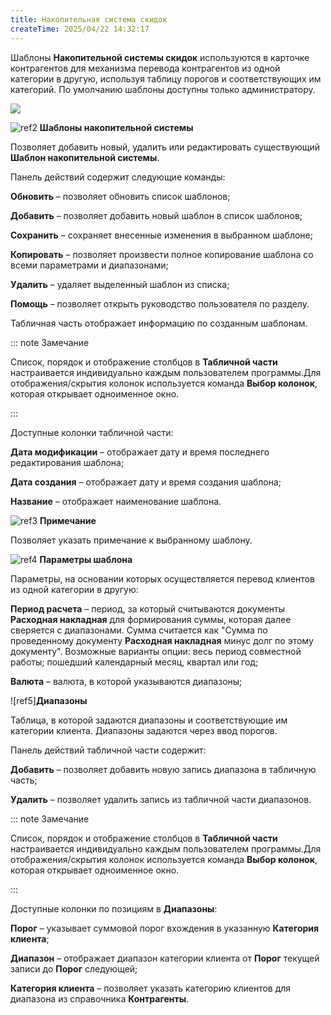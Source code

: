 ```yaml
---
title: Накопительная система скидок
createTime: 2025/04/22 14:32:17
---
```

Шаблоны **Накопительной системы скидок** используются в карточке контрагентов для механизма перевода контрагентов из одной категории в другую, используя таблицу порогов и соответствующих им категорий. По умолчанию шаблоны доступны только администратору.

![](Aspose.Words.83ab1c44-6b28-430a-a5f2-4d9e6ba1abd4.352.png)

![ref2](Aspose.Words.83ab1c44-6b28-430a-a5f2-4d9e6ba1abd4.004.png) **Шаблоны накопительной системы**

Позволяет добавить новый, удалить или редактировать существующий **Шаблон накопительной системы**.

Панель действий содержит следующие команды:

**Обновить** – позволяет обновить список шаблонов;

**Добавить** – позволяет добавить новый шаблон в список шаблонов;

**Сохранить** – сохраняет внесенные изменения в выбранном шаблоне;

**Копировать** – позволяет произвести полное копирование шаблона со всеми параметрами и диапазонами;

**Удалить** – удаляет выделенный шаблон из списка;

**Помощь** – позволяет открыть руководство пользователя по разделу.

Табличная часть отображает информацию по созданным шаблонам.

::: note Замечание

Список, порядок и отображение столбцов в **Табличной части** настраивается индивидуально каждым пользователем программы.Для отображения/скрытия колонок используется команда **Выбор колонок**, которая открывает одноименное окно.

:::

Доступные колонки табличной части:

**Дата модификации** – отображает дату и время последнего редактирования шаблона;

**Дата создания** – отображает дату и время создания шаблона;

**Название** – отображает наименование шаблона.

![ref3](Aspose.Words.83ab1c44-6b28-430a-a5f2-4d9e6ba1abd4.006.png) **Примечание**

Позволяет указать примечание к выбранному шаблону.

![ref4](Aspose.Words.83ab1c44-6b28-430a-a5f2-4d9e6ba1abd4.008.png) **Параметры шаблона**

Параметры, на основании которых осуществляется перевод клиентов из одной категории в другую:

**Период расчета** – период, за который считываются документы **Расходная накладная** для формирования суммы, которая далее сверяется с диапазонами. Сумма считается как "Сумма по проведенному документу **Расходная накладная** минус долг по этому документу". Возможные варианты опции: весь период совместной работы; пошедший календарный месяц, квартал или год;

**Валюта** – валюта, в которой указываются диапазоны;

![ref5]**Диапазоны**

Таблица, в которой задаются диапазоны и соответствующие им категории клиента. Диапазоны задаются через ввод порогов.

Панель действий табличной части содержит:

**Добавить** – позволяет добавить новую запись диапазона в табличную часть;

**Удалить** – позволяет удалить запись из табличной части диапазонов.

::: note Замечание

Список, порядок и отображение столбцов в **Табличной части** настраивается индивидуально каждым пользователем программы.Для отображения/скрытия колонок используется команда **Выбор колонок**, которая открывает одноименное окно.

:::

Доступные колонки по позициям в **Диапазоны**:

**Порог** – указывает суммовой порог вхождения в указанную **Категория клиента**;

**Диапазон** – отображает диапазон категории клиента от **Порог** текущей записи до **Порог** следующей;

**Категория клиента** – позволяет указать категорию клиентов для диапазона из справочника **Контрагенты**.